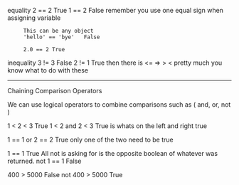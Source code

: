 equality 2 == 2   True
         1 == 2   False remember you use one equal sign when assigning variable

         This can be any object
         'hello' == 'bye'   False

         2.0 == 2 True

inequality  3 != 3 False
            2 != 1 True   then there is <= => > <  pretty much you know what to do with these


--------------------------------------------------

Chaining Comparison Operators

We can use logical operators to combine comparisons  such as ( and, or, not )

1 < 2 < 3   True
1 < 2  and 2 < 3    True   is whats on the left and right true

1 == 1 or 2 == 2    True    only one of the two need to be true

1 == 1 True     All not is asking for is the opposite boolean of whatever was returned.
not 1 == 1 False  


400 > 5000 False
not 400 > 5000 True





  
